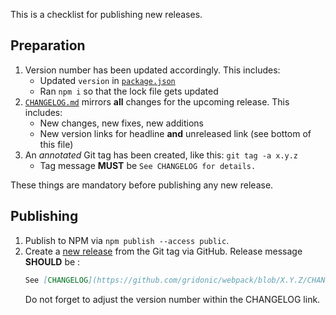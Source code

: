 This is a checklist for publishing new releases.

## Preparation

1. Version number has been updated accordingly. This includes:
    - Updated `version` in [`package.json`](./package.json)
    - Ran `npm i` so that the lock file gets updated
2. [`CHANGELOG.md`](./CHANGELOG.md) mirrors **all** changes for the upcoming release. This includes:
    - New changes, new fixes, new additions
    - New version links for headline **and** unreleased link (see bottom of this file)
3. An *annotated* Git tag has been created, like this: `git tag -a x.y.z`
    - Tag message **MUST** be `See CHANGELOG for details.`

These things are mandatory before publishing any new release.


## Publishing

1. Publish to NPM via `npm publish --access public`.
2. Create a [new release](https://github.com/gridonic/webpack/tags) from the Git tag via GitHub. Release message **SHOULD** be :
    ```markdown
    See [CHANGELOG](https://github.com/gridonic/webpack/blob/X.Y.Z/CHANGELOG.md) for details.
    ```
    Do not forget to adjust the version number within the CHANGELOG link.
